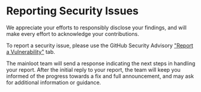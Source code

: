 # Reporting Security Issues

We appreciate your efforts to responsibly disclose your findings, and will make every effort to acknowledge your contributions.

To report a security issue, please use the GitHub Security Advisory ["Report a Vulnerability"](https://github.com/maintc/rustmaps-cli/security/advisories/new) tab.

The mainloot team will send a response indicating the next steps in handling your report. After the initial reply to your report, the team will keep you informed of the progress towards a fix and full announcement, and may ask for additional information or guidance.

